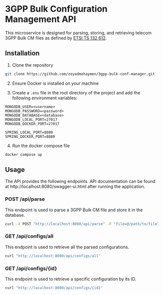 # 3GPP Bulk Configuration Management API
This microservice is designed for parsing, storing, and retrieving telecom 3GPP Bulk CM files as defined by [ETSI TS 132 612](https://www.etsi.org/deliver/etsi_ts/132600_132699/132612/18.00.00_60/ts_132612v180000p.pdf).

## Installation
1. Clone the repository
```bash
git clone https://github.com/zeyadmohaymen/3gpp-bulk-conf-manager.git
```

2. Ensure Docker is installed on your machine

3. Create a `.env` file in the root directory of the project and add the following environment variables:
```
MONGODB_USER=<username>
MONGODB_PASSWORD=<password>
MONGODB_DATABASE=<database>
MONGODB_LOCAL_PORT=27017
MONGODB_DOCKER_PORT=27017

SPRING_LOCAL_PORT=8080
SPRING_DOCKER_PORT=8080
```

4. Run the docker compose file
```bash
docker compose up
```

## Usage
The API provides the following endpoints. API documentation can be found at http://localhost:8080/swagger-ui.html after running the application.

### POST /api/parse
This endpoint is used to parse a 3GPP Bulk CM file and store it in the database.

```bash
curl -X POST "http://localhost:8080/api/parse" -F "file=@/path/to/file"
```

### GET /api/configs/all
This endpoint is used to retrieve all the parsed configurations.

```bash
curl "http://localhost:8080/api/configs/all"
```

### GET /api/configs/{id}
This endpoint is used to retrieve a specific configuration by its ID.

```bash
curl "http://localhost:8080/api/configs/{id}"
```
